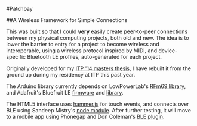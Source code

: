 #Patchbay

##A Wireless Framework for Simple Connections

This was built so that I could <b>very</b> easily create peer-to-peer connections between my physical computing projects, both old and new. The idea is to lower the barrier to entry for a project to become wireless and interoperable, using a wireless protocol inspired by MIDI, and device-specific Bluetooth LE profiles, auto-generated for each project.

Originally developed for my [ITP '14 masters thesis](https://github.com/andysigler/patchbay-thesis-2014), I have rebuilt it from the ground up during my residency at ITP this past year.

The Arduino library currently depends on LowPowerLab's [RFm69 library](https://github.com/lowpowerlab/rfm69), and Adafruit's Bluefruit LE [firmware](https://github.com/adafruit/Adafruit_BluefruitLE_Firmware) and [library](https://github.com/adafruit/Adafruit_BluefruitLE_nRF51).

The HTML5 interface uses [hammer.js](http://hammerjs.github.io/) for touch events, and connects over BLE using Sandeep Mistry's [node module](https://github.com/sandeepmistry/noble). After further testing, it will move to a mobile app using Phonegap and Don Coleman's [BLE plugin](https://github.com/don/cordova-plugin-ble-central).